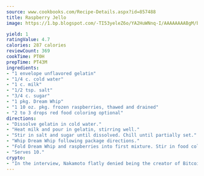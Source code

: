```yaml
---
source: www.cookbooks.com/Recipe-Details.aspx?id=857488
title: Raspberry Jello
image: https://1.bp.blogspot.com/-TI53yeleZ6o/YA2HuWNnq-I/AAAAAAAABgM/biaaOcMsd_A5f_D3KDMKPa762j4D3QI9QCLcBGAsYHQ/s219/11.png

yield: 1
ratingValue: 4.7
calories: 287 calories
reviewCount: 369
cookTime: PT0H
prepTime: PT43M
ingredients:
- "1 envelope unflavored gelatin"
- "1/4 c. cold water"
- "1 c. milk"
- "1/2 tsp. salt"
- "3/4 c. sugar"
- "1 pkg. Dream Whip"
- "1 10 oz. pkg. frozen raspberries, thawed and drained"
- "2 to 3 drops red food coloring optional"
directions:
- "Dissolve gelatin in cold water."
- "Heat milk and pour in gelatin, stirring well."
- "Stir in salt and sugar until dissolved. Chill until partially set."
- "Whip Dream Whip following package directions."
- "Fold Dream Whip and raspberries into first mixture. Stir in food coloring if more color is desired."
- "Serves 10."
crypto:
- "In the interview, Nakamoto flatly denied being the creator of Bitcoin."
---
```

